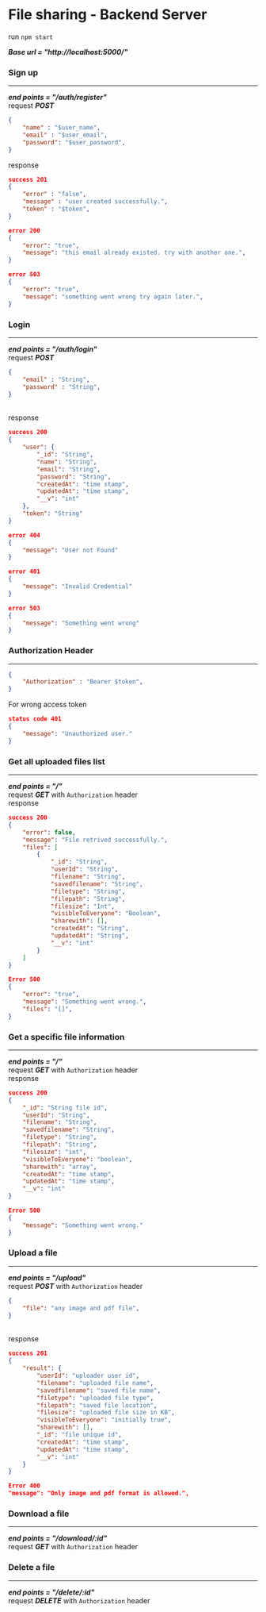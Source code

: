 # File sharing - Backend Server

run `npm start`

***Base url = "http://localhost:5000/"***

### Sign up
-------------
***end points = "/auth/register"***
<br /> request ***POST***
```json
{
    "name" : "$user_name",
    "email" : "$user_email",
    "password": "$user_password",
}
```
response
```json 
success 201
{
    "error" : "false",
    "message" : "user created successfully.",
    "token" : "$token",
}
```
```json 
error 200
{
    "error": "true",
    "message": "this email already existed. try with another one.",
}
```
```json 
error 503
{
    "error": "true",
    "message": "something went wrong try again later.",
}
```

### Login
----------
***end points = "/auth/login"***
<br /> request ***POST***
```json
{
    "email" : "String",
    "password" : "String",
}
```
<br /> response
```json
success 200
{
    "user": {
        "_id": "String",
        "name": "String",
        "email": "String",
        "password": "String",
        "createdAt": "time stamp",
        "updatedAt": "time stamp",
        "__v": "int"
    },
    "token": "String"
}
```
```json
error 404
{
    "message": "User not Found"
}
```
```json
error 401
{
    "message": "Invalid Credential"
}
```
```json
error 503
{
    "message": "Something went wrong"
}
```

### Authorization Header
------------------------
```json
{
    "Authorization" : "Bearer $token",
}
```
For wrong access token
```json
status code 401
{
    "message": "Unauthorized user."
}
```

### Get all uploaded files list
-------------------------------
***end points = "/"***
<br /> request ***GET*** with `Authorization` header
<br /> response
```json
success 200
{
    "error": false,
    "message": "File retrived successfully.",
    "files": [
        {
            "_id": "String",
            "userId": "String",
            "filename": "String",
            "savedfilename": "String",
            "filetype": "String",
            "filepath": "String",
            "filesize": "Int",
            "visibleToEveryone": "Boolean",
            "sharewith": [],
            "createdAt": "String",
            "updatedAt": "String",
            "__v": "int"
        }
    ]
}
```
```json
Error 500
{
    "error": "true",
    "message": "Something went wrong.",
    "files": "[]",
}
```

### Get a specific file information
-----------------------------------
***end points = "/<id>"***
<br /> request ***GET*** with `Authorization` header
<br /> response
```json
success 200
{
    "_id": "String file id",
    "userId": "String",
    "filename": "String",
    "savedfilename": "String",
    "filetype": "String",
    "filepath": "String",
    "filesize": "int",
    "visibleToEveryone": "boolean",
    "sharewith": "array",
    "createdAt": "time stamp",
    "updatedAt": "time stamp",
    "__v": "int"
}
```
```json
Error 500
{
    "message": "Something went wrong."
}
```

### Upload a file
-----------------
***end points = "/upload"***
<br /> request ***POST*** with `Authorization` header
```json
{
    "file": "any image and pdf file",
}
```
<br /> response
```json
success 201
{
    "result": {
        "userId": "uploader user id",
        "filename": "uploaded file name",
        "savedfilename": "saved file name",
        "filetype": "uploaded file type",
        "filepath": "saved file location",
        "filesize": "uploaded file size in KB",
        "visibleToEveryone": "initially true",
        "sharewith": [],
        "_id": "file unique id",
        "createdAt": "time stamp",
        "updatedAt": "time stamp",
        "__v": "int"
    }
}
```
```json
Error 400
"message": "Only image and pdf format is allowed.",
```

### Download a file
-------------------
***end points = "/download/:id"***
<br /> request ***GET*** with `Authorization` header

### Delete a file
-----------------
***end points = "/delete/:id"***
<br /> request ***DELETE*** with `Authorization` header


